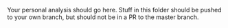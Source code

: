 Your personal analysis should go here. Stuff in this folder should be pushed to
your own branch, but should not be in a PR to the master branch.
